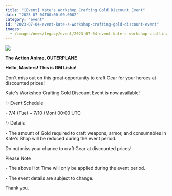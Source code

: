 ```yaml
---
title: "[Event] Kate's Workshop Crafting Gold Discount Event"
date: "2023-07-04T00:00:00.000Z"
category: "event"
id: "2023-07-04-event-kate-s-workshop-crafting-gold-discount-event"
images:
  - /images/news/legacy/event/2023-07-04-event-kate-s-workshop-crafting-gold-discount-event/ac152c5ee0084878be758473104e926d.webp
---
```


![](/images/news/legacy/event/2023-07-04-event-kate-s-workshop-crafting-gold-discount-event/ac152c5ee0084878be758473104e926d.webp)

**The Action Anime, OUTERPLANE**

**Hello, Masters! This is GM Lisha!**

  
Don't miss out on this great opportunity to craft Gear for your heroes at discounted prices!

Kate's Workshop Crafting Gold Discount Event is now available!

  
✨ Event Schedule

\- 7/4 (Tue) ~ 7/10 (Mon) 00:00 UTC

  
✨ Details

\- The amount of Gold required to craft weapons, armor, and consumables in Kate's Shop will be reduced during the event period.

Do not miss your chance to craft Gear at discounted prices!

  
Please Note

\- The above Hot Time will only be applied during the event period.

\- The event details are subject to change.

  
Thank you.
